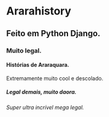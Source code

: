 # Ararahistory
## Feito em Python Django.
### Muito legal.
#### Histórias de Araraquara.
Extremamente muito cool e descolado.
##### Legal demais, muito daora.
###### Super ultra incrível mega legal.
